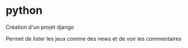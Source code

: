 # python

Création d'un projet django 

Permet de lister les jeux comme des news et de voir les commentaires
